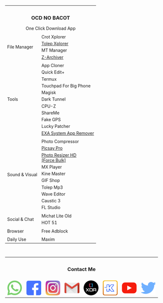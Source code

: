 <table border="0">
<tr>
            <td colspan="2"></td>
</tr>
<tr>
            <td align="center" colspan="2"><h3>OCD NO BACOT</h3>One Click Download App</td>
</tr>
<tr>
            <td colspan="2"></td>
</tr>
<tr>
            <td rowspan="4">File Manager</td>
<td>Crot Xplorer</td>
</tr>
<tr>
<td><a href="https://raw.githubusercontent.com/tolepcoy/tolepcoy/main/App/TolepXplorer.apk">Tolep Xplorer</a></td>
</tr>
<tr>
<td>MT Manager</td>
</tr>
<tr>
<td><a href="https://raw.githubusercontent.com/tolepcoy/tolepcoy/main/App/Z-Archiver.apk">Z-Archiver</a></td>
</tr>
<tr>
            <td colspan="2"></td>
</tr>
<tr>
            <td rowspan="11">Tools</td>
<td>App Cloner</td>
</tr>
<tr>
<td>Quick Edit+</td>
</tr>
<tr>
<td>Termux</td>
</tr>
<tr>
<td>Touchpad For Big Phone</td>
</tr>
<tr>
<td>Magisk</td>
</tr>
<tr>
<td>Dark Tunnel</td>
</tr>
<tr>
<td>CPU-Z</td>
</tr>
<tr>
<td>ShareMe</td>
</tr>
<tr>
<td>Fake GPS</td>
</tr>
<tr>
<td>Lucky Patcher</td>
</tr>
<tr>
<td><a href="https://raw.githubusercontent.com/tolepcoy/tolepcoy/main/App/EXASystemAppRemover.apk">EXA System App Remover</a></td>
</tr>
<tr>
            <td colspan="2"></td>
<tr>
            <td rowspan="10">Sound & Visual</td>
<td>Photo Compressor</td>
</tr>
<tr>
<td><a href="https://raw.githubusercontent.com/tolepcoy/tolepcoy/main/App/Picsay Pro.apk">Picsay Pro</a></td>
</tr>
<tr>
<td><a href="https://raw.githubusercontent.com/tolepcoy/tolepcoy/main/App/PhotoResizerHD.apk">Photo Resizer HD<br>[Force Bulk]</a></td>
</tr>
<tr>
<td>MX Player</td>
</tr>
<tr>
<td>Kine Master</td>
</tr>
<tr>
<td>GIF Shop</td>
</tr>
<tr>
<td>Tolep Mp3</td>
</tr>
<tr>
<td>Wave Editor</td>
</tr>
<tr>
<td>Caustic 3</td>
</tr>
<tr>
<td>FL Studio</td>
</tr>
<tr>
            <td colspan="2"></td>
<tr>
            <td rowspan="2">Social & Chat</td>
<td>Michat Lite Old</td>
</tr>
<tr>
<td>HOT 51</td>
</tr>
<tr>
            <td colspan="2"></td>
<tr>
            <td rowspan="1">Browser</td>
<td>Free Adblock</td>
</tr>
<tr>
            <td colspan="2"></td>
<tr>
            <td rowspan="1">Daily Use</td>
<td>Maxim</td>
</tr>

</table>

</br>

<table border="0">
<tr>
            <td colspan="8"></td>
</tr>
<tr>
            <td align="center" colspan="8"><h3>Contact Me</h3></td>
</tr>
<tr>
            <td colspan="8"></td>
</tr>
<td><a href="https://wa.me/6289530007577" target="_blank"><img src="https://raw.githubusercontent.com/tolepcoy/tolepcoy/main/image/wa.png" width="51" /></td>

<td><a href="https://facebook.com/tolepcoymalmsteen" target="_blank"><img src="https://raw.githubusercontent.com/tolepcoy/tolepcoy/main/image/fb.png" width="51" /></td>

<td><a href="https://instagram.com/tolepcoy" target="_blank"><img src="https://raw.githubusercontent.com/tolepcoy/tolepcoy/main/image/ig.png" width="51" /></td>

<td><a href="https://gmail.com/account" target="_blank"><img src="https://raw.githubusercontent.com/tolepcoy/tolepcoy/main/image/gm.png" width="51" /></td>

<td><a href="https://xdaforum.com/tolepcoy" target="_blank"><img src="https://raw.githubusercontent.com/tolepcoy/tolepcoy/main/image/xda.png" width="51" /></td>

<td><a href="https://kaskus.co.id/tolepcoy" target="_blank"><img src="https://raw.githubusercontent.com/tolepcoy/tolepcoy/main/image/kk.png" width="51" /></td>

<td><a href="https://youtube.com/tolepcoy" target="_blank"><img src="https://raw.githubusercontent.com/tolepcoy/tolepcoy/main/image/yt.png" width="51" /></td>

<td><a href="https://twitter.com/tolepcoy" target="_blank"><img src="https://raw.githubusercontent.com/tolepcoy/tolepcoy/main/image/twit.png" width="51" /></td>
</tr>
</table>
